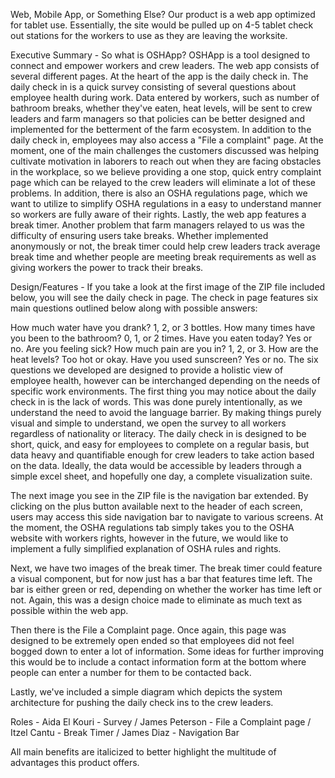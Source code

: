 Web, Mobile App, or Something Else?
Our product is a web app optimized for tablet use. Essentially, the site would be pulled up on 4-5 tablet check out stations for the workers to use as they are leaving the worksite.

Executive Summary -
So what is OSHApp? OSHApp is a tool designed to connect and empower workers and crew leaders. The web app consists of several different pages. At the heart of the app is the daily check in. The daily check in is a quick survey consisting of several questions about employee health during work. Data entered by workers, such as number of bathroom breaks, whether they've eaten, heat levels, will be sent to crew leaders and farm managers so that policies can be better designed and implemented for the betterment of the farm ecosystem. In addition to the daily check in, employees may also access a "File a complaint" page. At the moment, one of the main challenges the customers discussed was helping cultivate motivation in laborers to reach out when they are facing obstacles in the workplace, so we believe providing a one stop, quick entry complaint page which can be relayed to the crew leaders will eliminate a lot of these problems. In addition, there is also an OSHA regulations page, which we want to utilize to simplify OSHA regulations in a easy to understand manner so workers are fully aware of their rights. Lastly, the web app features a break timer. Another problem that farm managers relayed to us was the difficulty of ensuring users take breaks. Whether implemented anonymously or not, the break timer could help crew leaders track average break time and whether people are meeting break requirements as well as giving workers the power to track their breaks.

Design/Features -
If you take a look at the first image of the ZIP file included below, you will see the daily check in page. The check in page features six main questions outlined below along with possible answers:

How much water have you drank? 1, 2, or 3 bottles.
How many times have you been to the bathroom? 0, 1, or 2 times.
Have you eaten today? Yes or no.
Are you feeling sick? How much pain are you in? 1, 2, or 3.
How are the heat levels? Too hot or okay.
Have you used sunscreen? Yes or no.
The six questions we developed are designed to provide a holistic view of employee health, however can be interchanged depending on the needs of specific work environments. The first thing you may notice about the daily check in is the lack of words. This was done purely intentionally, as we understand the need to avoid the language barrier. By making things purely visual and simple to understand, we open the survey to all workers regardless of nationality or literacy. The daily check in is designed to be short, quick, and easy for employees to complete on a regular basis, but data heavy and quantifiable enough for crew leaders to take action based on the data. Ideally, the data would be accessible by leaders through a simple excel sheet, and hopefully one day, a complete visualization suite.

The next image you see in the ZIP file is the navigation bar extended. By clicking on the plus button available next to the header of each screen, users may access this side navigation bar to navigate to various screens. At the moment, the OSHA regulations tab simply takes you to the OSHA website with workers rights, however in the future, we would like to implement a fully simplified explanation of OSHA rules and rights.

Next, we have two images of the break timer. The break timer could feature a visual component, but for now just has a bar that features time left. The bar is either green or red, depending on whether the worker has time left or not. Again, this was a design choice made to eliminate as much text as possible within the web app.

Then there is the File a Complaint page. Once again, this page was designed to be extremely open ended so that employees did not feel bogged down to enter a lot of information. Some ideas for further improving this would be to include a contact information form at the bottom where people can enter a number for them to be contacted back.

Lastly, we've included a simple diagram which depicts the system architecture for pushing the daily check ins to the crew leaders.

Roles -
Aida El Kouri - Survey / James Peterson - File a Complaint page / Itzel Cantu - Break Timer / James Diaz - Navigation Bar

All main benefits are italicized to better highlight the multitude of advantages this product offers.
